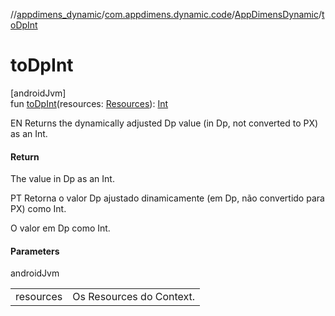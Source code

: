 //[appdimens_dynamic](../../../README.md)/[com.appdimens.dynamic.code](../README.md)/[AppDimensDynamic](README.md)/[toDpInt](to-dp-int.md)

# toDpInt

[androidJvm]\
fun [toDpInt](to-dp-int.md)(resources: [Resources](https://developer.android.com/reference/kotlin/android/content/res/Resources.html)): [Int](https://kotlinlang.org/api/core/kotlin-stdlib/kotlin/-int/index.html)

EN Returns the dynamically adjusted Dp value (in Dp, not converted to PX) as an Int.

#### Return

The value in Dp as an Int.

PT Retorna o valor Dp ajustado dinamicamente (em Dp, não convertido para PX) como Int.

O valor em Dp como Int.

#### Parameters

androidJvm

| | |
|---|---|
| resources | Os Resources do Context. |